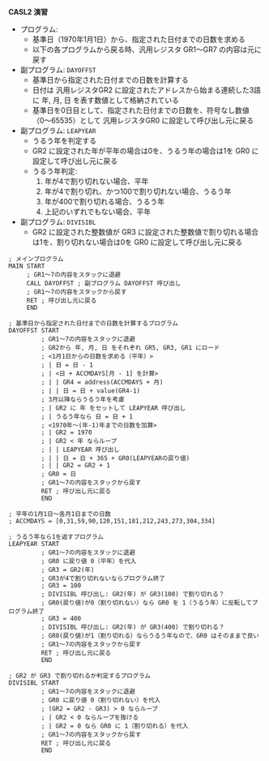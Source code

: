 **CASL2 演習**
- プログラム:
    - 基準日（1970年1月1日）から、指定された日付までの日数を求める
    - 以下の各プログラムから戻る時、汎用レジスタ GR1〜GR7 の内容は元に戻す
- 副プログラム: `DAYOFFST`
    - 基準日から指定された日付までの日数を計算する
    - 日付は 汎用レジスタGR2 に設定されたアドレスから始まる連続した3語に 年, 月, 日 を表す数値として格納されている
    - 基準日を0日目として、指定された日付までの日数を、符号なし数値（0〜65535）として 汎用レジスタGR0 に設定して呼び出し元に戻る
- 副プログラム: `LEAPYEAR`
    - うるう年を判定する
    - GR2 に設定された年が平年の場合は0を、うるう年の場合は1を GR0 に設定して呼び出し元に戻る
    - うるう年判定:
        1. 年が4で割り切れない場合、平年
        2. 年が4で割り切れ、かつ100で割り切れない場合、うるう年
        3. 年が400で割り切れる場合、うるう年
        4. 上記のいずれでもない場合、平年
- 副プログラム: `DIVISIBL`
    - GR2 に設定された整数値が GR3 に設定された整数値で割り切れる場合は1を、割り切れない場合は0を GR0 に設定して呼び出し元に戻る

```
; メインプログラム
MAIN START
     ; GR1〜7の内容をスタックに退避
     CALL DAYOFFST ; 副プログラム DAYOFFST 呼び出し
     ; GR1〜7の内容をスタックから戻す
     RET ; 呼び出し元に戻る
     END

; 基準日から指定された日付までの日数を計算するプログラム
DAYOFFST START
         ; GR1〜7の内容をスタックに退避
         ; GR2から 年, 月, 日 をそれぞれ GR5, GR3, GR1 にロード
         ; <1月1日からの日数を求める（平年）>
         ; | 日 = 日 - 1
         ; | <日 + ACCMDAYS[月 - 1] を計算>
         ; | | GR4 = address(ACCMDAYS + 月)
         ; | | 日 = 日 + value(GR4-1)
         ; 3月以降ならうるう年を考慮
         ; | GR2 に 年 をセットして LEAPYEAR 呼び出し
         ; | うるう年なら 日 = 日 + 1
         ; <1970年〜(年-1)年までの日数を加算>
         ; | GR2 = 1970
         ; | GR2 < 年 ならループ
         ; | | LEAPYEAR 呼び出し
         ; | | 日 = 日 + 365 + GR0(LEAPYEARの戻り値)
         ; | | GR2 = GR2 + 1
         ; GR0 = 日
         ; GR1〜7の内容をスタックから戻す
         RET ; 呼び出し元に戻る
         END

; 平年の1月1日〜各月1日までの日数
; ACCMDAYS = [0,31,59,90,120,151,181,212,243,273,304,334]

; うるう年なら1を返すプログラム
LEAPYEAR START
         ; GR1〜7の内容をスタックに退避
         ; GR0 に戻り値 0（平年）を代入
         ; GR3 = GR2(年)
         ; GR3が4で割り切れないならプログラム終了
         ; GR3 = 100
         ; DIVISIBL 呼び出し: GR2(年) が GR3(100) で割り切れる？
         ; GR0(戻り値)が0（割り切れない）なら GR0 を 1（うるう年）に反転してプログラム終了
         ; GR3 = 400
         ; DIVISIBL 呼び出し: GR2(年) が GR3(400) で割り切れる？
         ; GR0(戻り値)が1（割り切れる）ならうるう年なので、GR0 はそのままで良い
         ; GR1〜7の内容をスタックから戻す
         RET ; 呼び出し元に戻る
         END

; GR2 が GR3 で割り切れるか判定するプログラム
DIVISIBL START
         ; GR1〜7の内容をスタックに退避
         ; GR0 に戻り値 0（割り切れない）を代入
         ; (GR2 = GR2 - GR3) > 0 ならループ
         ; | GR2 < 0 ならループを抜ける
         ; | GR2 = 0 なら GR0 に 1（割り切れる）を代入
         ; GR1〜7の内容をスタックから戻す
         RET ; 呼び出し元に戻る
         END
```